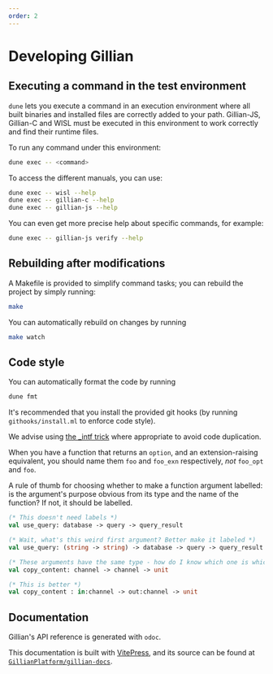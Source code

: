 ```yaml
---
order: 2
---
```


# Developing Gillian

## Executing a command in the test environment
`dune` lets you execute a command in an execution environment where all built binaries and installed files are correctly added to your path. Gillian-JS, Gillian-C and WISL must be executed in this environment to work correctly and find their runtime files.

To run any command under this environment:
```bash
dune exec -- <command>
```

To access the different manuals, you can use:
```bash
dune exec -- wisl --help
dune exec -- gillian-c --help
dune exec -- gillian-js --help
```

You can even get more precise help about specific commands, for example:
```bash
dune exec -- gillian-js verify --help
```

## Rebuilding after modifications
A Makefile is provided to simplify command tasks; you can rebuild the project by simply running:
```bash
make
```

You can automatically rebuild on changes by running
```bash
make watch
```

## Code style
You can automatically format the code by running
```bash
dune fmt
```

It's recommended that you install the provided git hooks (by running `githooks/install.ml` to enforce code style).

We advise using [the _intf trick](https://www.craigfe.io/posts/the-intf-trick) where appropriate to avoid code duplication.

When you have a function that returns an `option`, and an extension-raising equivalent, you should name them `foo` and `foo_exn` respectively, *not* `foo_opt` and `foo`.

A rule of thumb for choosing whether to make a function argument labelled: is the argument's purpose obvious from its type and the name of the function? If not, it should be labelled.

```ocaml
(* This doesn't need labels *)
val use_query: database -> query -> query_result

(* Wait, what's this weird first argument? Better make it labeled *)
val use_query: (string -> string) -> database -> query -> query_result

(* These arguments have the same type - how do I know which one is which? *)
val copy_content: channel -> channel -> unit

(* This is better *)
val copy_content : in:channel -> out:channel -> unit
```

## Documentation

Gillian's API reference is generated with `odoc`.

This documentation is built with [VitePress](https://vitepress.dev), and its source can be found at [`GillianPlatform/gillian-docs`](https://github.com/GillianPlatform/gillian-docs).
